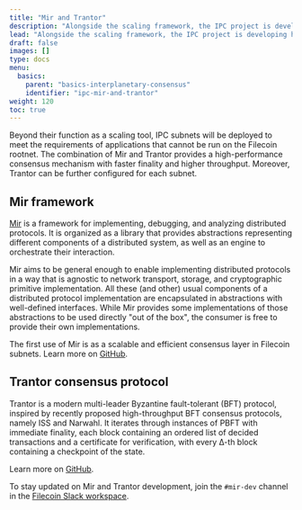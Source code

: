 ```yaml
---
title: "Mir and Trantor"
description: "Alongside the scaling framework, the IPC project is developing high-performance consensus protocols that are suitable for subnet use."
lead: "Alongside the scaling framework, the IPC project is developing high-performance consensus protocols that are suitable for subnet use."
draft: false
images: []
type: docs
menu:
  basics:
    parent: "basics-interplanetary-consensus"
    identifier: "ipc-mir-and-trantor"
weight: 120
toc: true
---
```


Beyond their function as a scaling tool, IPC subnets will be deployed to meet the requirements of applications that cannot be run on the Filecoin rootnet. The combination of Mir and Trantor provides a high-performance consensus mechanism with faster finality and higher throughput. Moreover, Trantor can be further configured for each subnet.

## Mir framework

[Mir](https://github.com/filecoin-project/mir) is a framework for implementing, debugging, and analyzing distributed protocols. It is organized as a library that provides abstractions representing different components of a distributed system, as well as an engine to orchestrate their interaction.

Mir aims to be general enough to enable implementing distributed protocols in a way that is agnostic to network transport, storage, and cryptographic primitive implementation. All these (and other) usual components of a distributed protocol implementation are encapsulated in abstractions with well-defined interfaces. While Mir provides some implementations of those abstractions to be used directly "out of the box", the consumer is free to provide their own implementations.

The first use of Mir is as a scalable and efficient consensus layer in Filecoin subnets. Learn more on [GitHub](https://github.com/filecoin-project/mir).


## Trantor consensus protocol

Trantor is a modern multi-leader Byzantine fault-tolerant (BFT) protocol, inspired by recently proposed high-throughput BFT consensus protocols, namely ISS and Narwahl. It iterates through instances of PBFT with immediate finality, each block containing an ordered list of decided transactions and a certificate for verification, with every ∆-th block containing a checkpoint of the state.

Learn more on [GitHub](https://github.com/filecoin-project/mir/tree/main/pkg/trantor). 

To stay updated on Mir and Trantor development, join the `#mir-dev` channel in the  [Filecoin Slack workspace](https://filecoin.io/slack/). 
